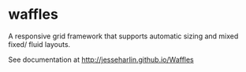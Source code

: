 waffles
==========

A responsive grid framework that supports automatic sizing and mixed fixed/
fluid layouts.

See documentation at http://jesseharlin.github.io/Waffles
